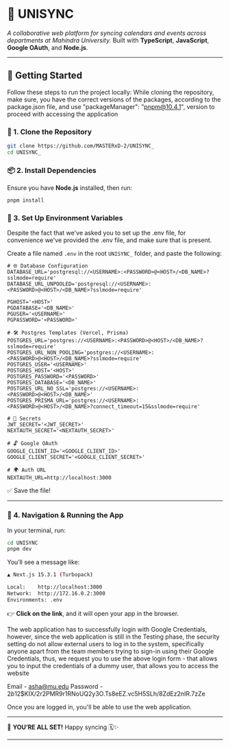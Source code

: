 # 🧭 UNISYNC

*A collaborative web platform for syncing calendars and events across departments at Mahindra University.*
Built with **TypeScript**, **JavaScript**, **Google OAuth**, and **Node.js**.

---

## 🚀 Getting Started

Follow these steps to run the project locally:
While cloning the repository, make sure, you have the correct versions of the packages, according to the package.json file, and use "packageManager": "pnpm@10.4.1", version to proceed with accessing the application

### 🔁 1. Clone the Repository

```bash
git clone https://github.com/MASTERxD-2/UNISYNC_
cd UNISYNC_
```

### 📦 2. Install Dependencies

Ensure you have **Node.js** installed, then run:

```bash
pnpm install
```

### 🔐 3. Set Up Environment Variables
Despite the fact that we've asked you to set up the .env file, for convenience we've provided the .env file, and make sure that is present.

Create a file named `.env` in the root `UNISYNC_` folder, and paste the following:

```env
# 🌐 Database Configuration
DATABASE_URL='postgresql://<USERNAME>:<PASSWORD>@<HOST>/<DB_NAME>?sslmode=require'
DATABASE_URL_UNPOOLED='postgresql://<USERNAME>:<PASSWORD>@<HOST>/<DB_NAME>?sslmode=require'

PGHOST='<HOST>'
PGDATABASE='<DB_NAME>'
PGUSER='<USERNAME>'
PGPASSWORD='<PASSWORD>'

# 🛠️ Postgres Templates (Vercel, Prisma)
POSTGRES_URL='postgres://<USERNAME>:<PASSWORD>@<HOST>/<DB_NAME>?sslmode=require'
POSTGRES_URL_NON_POOLING='postgres://<USERNAME>:<PASSWORD>@<HOST>/<DB_NAME>?sslmode=require'
POSTGRES_USER='<USERNAME>'
POSTGRES_HOST='<HOST>'
POSTGRES_PASSWORD='<PASSWORD>'
POSTGRES_DATABASE='<DB_NAME>'
POSTGRES_URL_NO_SSL='postgres://<USERNAME>:<PASSWORD>@<HOST>/<DB_NAME>'
POSTGRES_PRISMA_URL='postgres://<USERNAME>:<PASSWORD>@<HOST>/<DB_NAME>?connect_timeout=15&sslmode=require'

# 🔑 Secrets
JWT_SECRET='<JWT_SECRET>'
NEXTAUTH_SECRET='<NEXTAUTH_SECRET>'

# 🔓 Google OAuth
GOOGLE_CLIENT_ID='<GOOGLE_CLIENT_ID>'
GOOGLE_CLIENT_SECRET='<GOOGLE_CLIENT_SECRET>'

# 🌍 Auth URL
NEXTAUTH_URL=http://localhost:3000
```

✅ Save the file!

---

### 🧭 4. Navigation & Running the App

In your terminal, run:

```bash
cd UNISYNC
pnpm dev
```

You’ll see a message like:

```bash
▲ Next.js 15.3.1 (Turbopack)

Local:    http://localhost:3000
Network:  http://172.16.0.2:3000
Environments: .env
```

👉 **Click on the link**, and it will open your app in the browser.

The web application has to successfully login with Google Credentials, however, since the web application is still in the Testing phase, the security setting do not allow external users to log in to the system, specifically anyone apart from the team members trying to sign-in using their Google Credentials, thus, we request you to use the above login form - that allows you to input the credentials of a dummy user, that allows you to access the website

 Email - asha@mu.edu
 Password - $2b$12$KIX/2r2PMR9r1RNoUQ2y3O.Ts8eEZ.vc5H5SLh/8ZdEz2nIR.7zZe

Once you are logged in, you'll be able to use the web application.


---

🎉 **YOU’RE ALL SET!**
Happy syncing 🗓️✨

---

